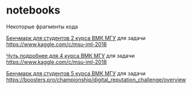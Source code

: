 # notebooks
Некоторые фрагменты кода


[Бенчмарк для студентов 2 курса ВМК МГУ](dj_benchmark_GMSC_01.ipynb) для задачи https://www.kaggle.com/c/msu-iml-2018

[Чуть подробнее для 4 курса ВМК МГУ](dj_invest_GMSC.ipynb) для задачи https://www.kaggle.com/c/msu-iml-2018

[Бенчмарк для студентов 5 курса ВМК МГУ](Benchmark_mmp_digital_reputation_challenge_1.ipynb) для задачи https://boosters.pro/championship/digital_reputation_challenge/overview

